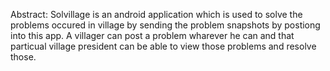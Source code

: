 Abstract:
  Solvillage is an android application which is used to solve the problems occured in village by sending the problem snapshots by postiong into this app.
  A villager can post a problem wharever he can and that particual village president can be able to view those problems and resolve those.
